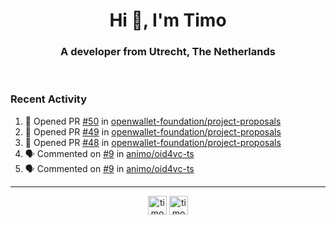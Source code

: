 <h1 align="center">Hi 👋, I'm Timo</h1>
<h3 align="center">A developer from Utrecht, The Netherlands</h3>
<br/>
<!-- https://github.com/rahuldkjain/github-profile-readme-generator --!>

<!--  <p align="left"><img src="https://github-readme-stats.vercel.app/api?username=timoglastra&show_icons=true&count_private=true&" alt="timoglastra" /></p> --!>

<!--
Github language stats
<p align="left"><img src="https://github-readme-stats.vercel.app/api/top-langs/?username=timoglastra&layout=compact" alt="timoglastra" /><p>
-->

<!-- Codestats language stats -->
<!-- <p align="left"><img src="https://codestats-readme.vercel.app/api/top-langs/?username=timoglastra&layout=compact&language_count=12" alt="timoglastra" /><p>    --!>
  
<h3>Recent Activity</h3>

<!--START_SECTION:activity-->
1. 💪 Opened PR [#50](https://github.com/openwallet-foundation/project-proposals/pull/50) in [openwallet-foundation/project-proposals](https://github.com/openwallet-foundation/project-proposals)
2. 💪 Opened PR [#49](https://github.com/openwallet-foundation/project-proposals/pull/49) in [openwallet-foundation/project-proposals](https://github.com/openwallet-foundation/project-proposals)
3. 💪 Opened PR [#48](https://github.com/openwallet-foundation/project-proposals/pull/48) in [openwallet-foundation/project-proposals](https://github.com/openwallet-foundation/project-proposals)
4. 🗣 Commented on [#9](https://github.com/animo/oid4vc-ts/issues/9#issuecomment-2549469594) in [animo/oid4vc-ts](https://github.com/animo/oid4vc-ts)
5. 🗣 Commented on [#9](https://github.com/animo/oid4vc-ts/issues/9#issuecomment-2549464650) in [animo/oid4vc-ts](https://github.com/animo/oid4vc-ts)
<!--END_SECTION:activity-->

---

<p align="center">
<a href="https://twitter.com/timoglastra" target="blank"><img align="center" src="https://cdn.jsdelivr.net/npm/simple-icons@3.0.1/icons/twitter.svg" alt="timoglastra" height="30" width="30" /></a>
<a href="https://linkedin.com/in/timoglastra" target="blank"><img align="center" src="https://cdn.jsdelivr.net/npm/simple-icons@3.0.1/icons/linkedin.svg" alt="timoglastra" height="30" width="30" /></a>
</p>



